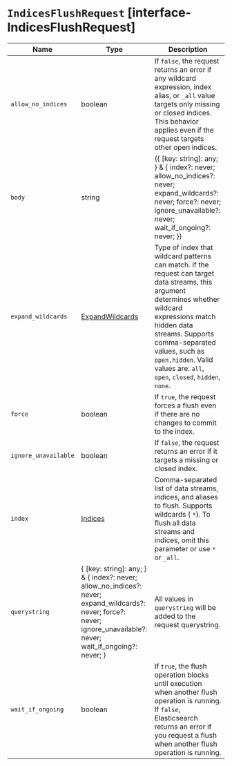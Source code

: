 # `IndicesFlushRequest` [interface-IndicesFlushRequest]

| Name | Type | Description |
| - | - | - |
| `allow_no_indices` | boolean | If `false`, the request returns an error if any wildcard expression, index alias, or `_all` value targets only missing or closed indices. This behavior applies even if the request targets other open indices. |
| `body` | string | ({ [key: string]: any; } & { index?: never; allow_no_indices?: never; expand_wildcards?: never; force?: never; ignore_unavailable?: never; wait_if_ongoing?: never; }) | All values in `body` will be added to the request body. |
| `expand_wildcards` | [ExpandWildcards](./ExpandWildcards.md) | Type of index that wildcard patterns can match. If the request can target data streams, this argument determines whether wildcard expressions match hidden data streams. Supports comma-separated values, such as `open,hidden`. Valid values are: `all`, `open`, `closed`, `hidden`, `none`. |
| `force` | boolean | If `true`, the request forces a flush even if there are no changes to commit to the index. |
| `ignore_unavailable` | boolean | If `false`, the request returns an error if it targets a missing or closed index. |
| `index` | [Indices](./Indices.md) | Comma-separated list of data streams, indices, and aliases to flush. Supports wildcards ( `*`). To flush all data streams and indices, omit this parameter or use `*` or `_all`. |
| `querystring` | { [key: string]: any; } & { index?: never; allow_no_indices?: never; expand_wildcards?: never; force?: never; ignore_unavailable?: never; wait_if_ongoing?: never; } | All values in `querystring` will be added to the request querystring. |
| `wait_if_ongoing` | boolean | If `true`, the flush operation blocks until execution when another flush operation is running. If `false`, Elasticsearch returns an error if you request a flush when another flush operation is running. |
